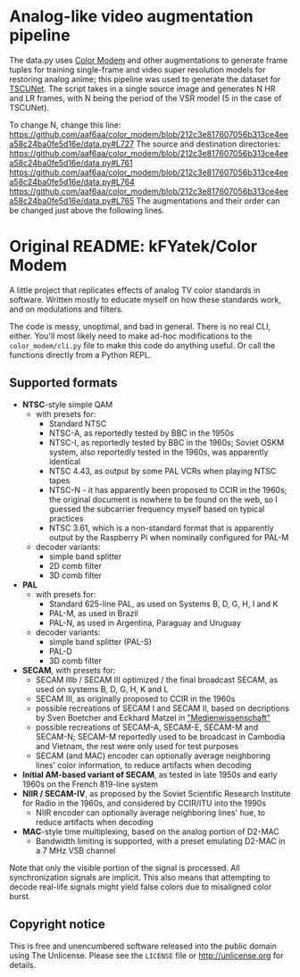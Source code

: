 # Analog-like video augmentation pipeline
The data.py uses [Color Modem](https://github.com/kFYatek/color_modem) and other augmentations to generate frame tuples for training single-frame and video super resolution models for restoring analog anime; this pipeline was used to generate the dataset for [TSCUNet](https://github.com/aaf6aa/scunet). The script takes in a single source image and generates N HR and LR frames, with N being the period of the VSR model (5 in the case of TSCUNet).

To change N, change this line: https://github.com/aaf6aa/color_modem/blob/212c3e817607056b313ce4eea58c24ba0fe5d16e/data.py#L727
The source and destination directories:
https://github.com/aaf6aa/color_modem/blob/212c3e817607056b313ce4eea58c24ba0fe5d16e/data.py#L761
https://github.com/aaf6aa/color_modem/blob/212c3e817607056b313ce4eea58c24ba0fe5d16e/data.py#L764
https://github.com/aaf6aa/color_modem/blob/212c3e817607056b313ce4eea58c24ba0fe5d16e/data.py#L765
The augmentations and their order can be changed just above the following lines.

# Original README: kFYatek/Color Modem

A little project that replicates effects of analog TV color standards in
software. Written mostly to educate myself on how these standards work, and on
modulations and filters.

The code is messy, unoptimal, and bad in general. There is no real CLI, either.
You'll most likely need to make ad-hoc modifications to the `color_modem/cli.py`
file to make this code do anything useful. Or call the functions directly from a
Python REPL.

## Supported formats

* **NTSC**-style simple QAM
  * with presets for:
    * Standard NTSC
    * NTSC-A, as reportedly tested by BBC in the 1950s
    * NTSC-I, as reportedly tested by BBC in the 1960s; Soviet OSKM system, also
      reportedly tested in the 1960s, was apparently identical
    * NTSC 4.43, as output by some PAL VCRs when playing NTSC tapes
    * NTSC-N - it has apparently been proposed to CCIR in the 1960s; the
      original document is nowhere to be found on the web, so I guessed the
      subcarrier frequency myself based on typical practices
    * NTSC 3.61, which is a non-standard format that is apparently output by the
      Raspberry Pi when nominally configured for PAL-M
  * decoder variants:
    * simple band splitter
    * 2D comb filter
    * 3D comb filter
* **PAL**
  * with presets for:
    * Standard 625-line PAL, as used on Systems B, D, G, H, I and K
    * PAL-M, as used in Brazil
    * PAL-N, as used in Argentina, Paraguay and Uruguay
  * decoder variants:
    * simple band splitter (PAL-S)
    * PAL-D
    * 3D comb filter
* **SECAM**, with presets for:
  * SECAM IIIb / SECAM III optimized / the final broadcast SECAM, as used on
    systems B, D, G, H, K and L
  * SECAM III, as originally proposed to CCIR in the 1960s
  * possible recreations of SECAM I and SECAM II, based on decriptions by Sven
    Boetcher and Eckhard Matzel in
    ["Medienwissenschaft"](https://books.google.pl/books?id=j8HB9_W_llEC&pg=PA2180)
  * possible recreations of SECAM-A, SECAM-E, SECAM-M and SECAM-N; SECAM-M
    reportedly used to be broadcast in Cambodia and Vietnam, the rest were only
    used for test purposes
  * SECAM (and MAC) encoder can optionally average neighboring lines' color
    information, to reduce artifacts when decoding
* **Initial AM-based variant of SECAM**, as tested in late 1950s and early 1960s
  on the French 819-line system
* **NIIR / SECAM-IV**, as proposed by the Soviet Scientific Research Institute
  for Radio in the 1960s, and considered by CCIR/ITU into the 1990s
  * NIIR encoder can optionally average neighboring lines' hue, to reduce
    artifacts when decoding
* **MAC**-style time multiplexing, based on the analog portion of D2-MAC
  * Bandwidth limiting is supported, with a preset emulating D2-MAC in a 7 MHz
    VSB channel

Note that only the visible portion of the signal is processed. All
synchronization signals are implicit. This also means that attempting to decode
real-life signals might yield false colors due to misaligned color burst.

## Copyright notice

This is free and unencumbered software released into the public domain using The
Unlicense. Please see the `LICENSE` file or http://unlicense.org for details.
